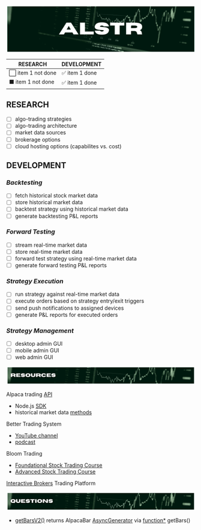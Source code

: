 ![alstr project hero](./repo_assets/readme_title.png)

<div align='center'>

| RESEARCH                             | DEVELOPMENT                    |
| ------------------------------------ | ------------------------------ |
| :white_large_square: item 1 not done | :white_check_mark: item 1 done |
| :black_large_square: item 1 not done | :white_check_mark: item 1 done |

</div>

## **RESEARCH**

- [ ] algo-trading strategies
- [ ] algo-trading architecture
- [ ] market data sources
- [ ] brokerage options
- [ ] cloud hosting options (capabilites vs. cost)

## **DEVELOPMENT**

### _Backtesting_

- [ ] fetch historical stock market data
- [ ] store historical market data
- [ ] backtest strategy using historical market data
- [ ] generate backtesting P&L reports

### _Forward Testing_

- [ ] stream real-time market data
- [ ] store real-time market data
- [ ] forward test strategy using real-time market data
- [ ] generate forward testing P&L reports

### _Strategy Execution_

- [ ] run strategy against real-time market data
- [ ] execute orders based on strategy entry/exit triggers
- [ ] send push notifications to assigned devices
- [ ] generate P&L reports for executed orders

### _Strategy Management_

- [ ] desktop admin GUI
- [ ] mobile admin GUI
- [ ] web admin GUI

![alstr project resources](./repo_assets/readme_resources.png)

Alpaca trading [API](https://alpaca.markets/)

- Node.js [SDK](https://github.com/alpacahq/alpaca-trade-api-js)
- historical market data [methods](https://github.com/alpacahq/alpaca-trade-api-js#data-api)

Better Trading System

- [YouTube channel]()
- [podcast]()

Bloom Trading

- [Foundational Stock Trading Course]()
- [Advanced Stock Trading Course]()

[Interactive Brokers](https://www.interactivebrokers.com/en/home.php) Trading Platform

![alstr project resources](./repo_assets/readme_questions.png)

- [getBarsV2()](https://github.com/alpacahq/alpaca-trade-api-js/blob/e323991fa6fc0e629ffc52514a009f2a9b24ce31/lib/resources/datav2/rest_v2.ts#L241) returns AlpacaBar [AsyncGenerator](https://developer.mozilla.org/en-US/docs/Web/JavaScript/Reference/Global_Objects/Generator) via [function\*](https://developer.mozilla.org/en-US/docs/Web/JavaScript/Reference/Statements/function*) getBars()
